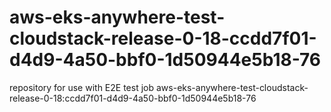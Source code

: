 # aws-eks-anywhere-test-cloudstack-release-0-18-ccdd7f01-d4d9-4a50-bbf0-1d50944e5b18-76
repository for use with E2E test job aws-eks-anywhere-test-cloudstack-release-0-18:ccdd7f01-d4d9-4a50-bbf0-1d50944e5b18-76
